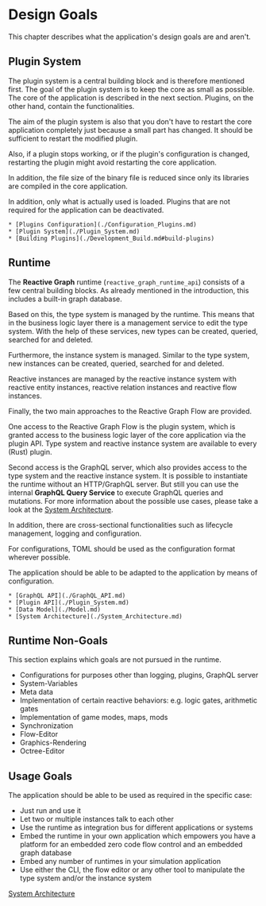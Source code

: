 # Design Goals

This chapter describes what the application's design goals are and aren't.

## Plugin System

The plugin system is a central building block and is therefore mentioned first. The goal of the plugin system is to keep
the core as small as possible. The core of the application is described in the next section. Plugins, on the other hand,
contain the functionalities.

The aim of the plugin system is also that you don't have to restart the core application completely just because a small
part has changed. It should be sufficient to restart the modified plugin.

Also, if a plugin stops working, or if the plugin's configuration is changed, restarting the plugin might avoid
restarting the core application.

In addition, the file size of the binary file is reduced since only its libraries are compiled in the core application.

In addition, only what is actually used is loaded. Plugins that are not required for the application can be deactivated.

```admonish info "Quick-Links"
* [Plugins Configuration](./Configuration_Plugins.md)
* [Plugin System](./Plugin_System.md)
* [Building Plugins](./Development_Build.md#build-plugins)
```

## Runtime

The **Reactive Graph** runtime (`reactive_graph_runtime_api`) consists of a few central building blocks. As already
mentioned in the introduction, this includes a built-in graph database.

Based on this, the type system is managed by the runtime. This means that in the business logic layer there is
a management service to edit the type system. With the help of these services, new types can be created, queried,
searched for and deleted.

Furthermore, the instance system is managed. Similar to the type system, new instances can be created, queried, searched
for and deleted.

Reactive instances are managed by the reactive instance system with reactive entity instances, reactive relation
instances and reactive flow instances.

Finally, the two main approaches to the Reactive Graph Flow are provided.

One access to the Reactive Graph Flow is the plugin system, which is granted access to the business logic layer of the
core application via the plugin API. Type system and reactive instance system are available to every (Rust) plugin.

Second access is the GraphQL server, which also provides access to the type system and the reactive instance system. It
is possible to instantiate the runtime without an HTTP/GraphQL server. But still you can use the internal
**GraphQL Query Service** to execute GraphQL queries and mutations. For more information about the possible use cases,
please take a look at the [System Architecture](./System_Architecture.md).

In addition, there are cross-sectional functionalities such as lifecycle management, logging and configuration.

For configurations, TOML should be used as the configuration format wherever possible.

The application should be able to be adapted to the application by means of configuration.

```admonish info "Quick-Links"
* [GraphQL API](./GraphQL_API.md)
* [Plugin API](./Plugin_System.md)
* [Data Model](./Model.md)
* [System Architecture](./System_Architecture.md)
```

## Runtime Non-Goals

This section explains which goals are not pursued in the runtime.

* Configurations for purposes other than logging, plugins, GraphQL server
* System-Variables
* Meta data
* Implementation of certain reactive behaviors: e.g. logic gates, arithmetic gates
* Implementation of game modes, maps, mods
* Synchronization
* Flow-Editor
* Graphics-Rendering
* Octree-Editor

## Usage Goals

The application should be able to be used as required in the specific case:

* Just run and use it
* Let two or multiple instances talk to each other
* Use the runtime as integration bus for different applications or systems
* Embed the runtime in your own application which empowers you have a platform
  for an embedded zero code flow control and an embedded graph database
* Embed any number of runtimes in your simulation application
* Use either the CLI, the flow editor or any other tool to manipulate the type system and/or the instance system

[System Architecture](./System_Architecture.md)
